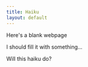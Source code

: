 ```yaml
---
title: Haiku
layout: default
---
```


Here's a blank webpage

I should fill it with something...

Will this haiku do?